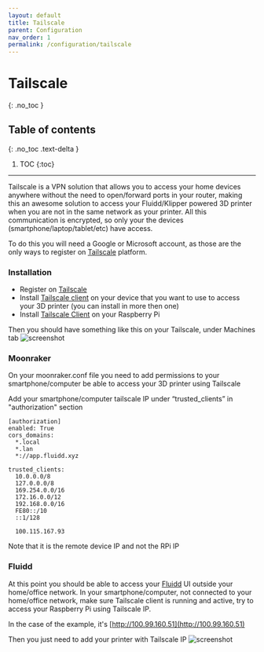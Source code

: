```yaml
---
layout: default
title: Tailscale
parent: Configuration
nav_order: 1
permalink: /configuration/tailscale
---
```


# Tailscale
{: .no_toc }

## Table of contents
{: .no_toc .text-delta }

1. TOC
{:toc}

---

Tailscale is a VPN solution that allows you to access your home devices anywhere without the need to open/forward ports in your router, making this an awesome solution to access your Fluidd/Klipper powered 3D printer when you are not in the same network as your printer.
All this communication is encrypted, so only your the devices (smartphone/laptop/tablet/etc) have access.

To do this you will need a Google or Microsoft account, as those are the only ways to register on [Tailscale](https://www.tailscale.com) platform.

### Installation

  - Register on [Tailscale](https://www.tailscale.com)
  - Install [Tailscale client](https://www.tailscale.com/download) on your device that you want to use to access your 3D printer (you can install in more then one)
  - Install [Tailscale Client](https://tailscale.com/download/linux/rpi) on your Raspberry Pi

Then you should have something like this on your Tailscale, under Machines tab
![screenshot](/assets/images/tailscale1.png)


### Moonraker

On your moonraker.conf file you need to add permissions to your smartphone/computer be able to access your 3D printer using Tailscale

Add your smartphone/computer tailscale IP under “trusted_clients” in "authorization" section
```
[authorization]
enabled: True
cors_domains:
  *.local
  *.lan
  *://app.fluidd.xyz

trusted_clients:
  10.0.0.0/8
  127.0.0.0/8
  169.254.0.0/16
  172.16.0.0/12
  192.168.0.0/16
  FE80::/10
  ::1/128
  
  100.115.167.93

```
Note that it is the remote device IP and not the RPi IP


### Fluidd

At this point you should be able to access your [Fluidd](https://fluidd.xyz) UI outside your home/office network.
In your smartphone/computer, not connected to your home/office network, make sure Tailscale client is running and active, try to access your Raspberry Pi using Tailscale IP.

In the case of the example, it's [http://100.99.160.51](http://100.99.160.51)

Then you just need to add your printer with Tailscale IP
![screenshot](/assets/images/tailscale2.png)

